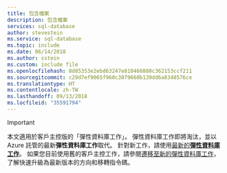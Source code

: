 ```yaml
---
title: 包含檔案
description: 包含檔案
services: sql-database
author: stevestein
ms.service: sql-database
ms.topic: include
ms.date: 06/14/2018
ms.author: sstein
ms.custom: include file
ms.openlocfilehash: 0d85353e2ebd63247e810460880c362153ccf211
ms.sourcegitcommit: c29d7ef9065f960c3079660b139dd6a8348576ce
ms.translationtype: HT
ms.contentlocale: zh-TW
ms.lasthandoff: 09/13/2018
ms.locfileid: "35591794"
---
```

> [!IMPORTANT]
> 本文適用於客戶主控版的「彈性資料庫工作」。 彈性資料庫工作即將淘汰，並以 Azure 託管的最新**彈性資料庫工作**取代。 針對新工作，請使用[最新的**彈性資料庫工作**](../articles/sql-database/elastic-jobs-overview.md)。 如果您目前使用舊的客戶主控工作，請參閱[遷移至新的彈性資料庫工作](../articles/sql-database/elastic-jobs-migrate.md)，了解快速升級為最新版本的方向和移轉指令碼。